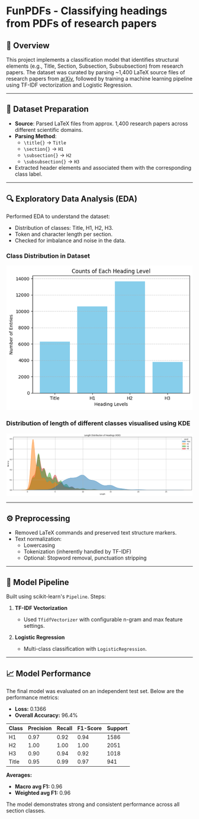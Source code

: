 # FunPDFs - Classifying headings from PDFs of research papers

## 📄 Overview

This project implements a classification model that identifies structural elements (e.g., Title, Section, Subsection, Subsubsection) from research papers. The dataset was curated by parsing ~1,400 LaTeX source files of research papers from [arXiv](https://arxiv.org), followed by training a machine learning pipeline using TF-IDF vectorization and Logistic Regression.

---
## 🧾 Dataset Preparation

- **Source**: Parsed LaTeX files from approx. 1,400 research papers across different scientific domains.
- **Parsing Method**:
  - `\title{}` → `Title`
  - `\section{}` → `H1`
  - `\subsection{}` → `H2`
  - `\subsubsection{}` → `H3`
- Extracted header elements and associated them with the corresponding class label.

---

## 🔍 Exploratory Data Analysis (EDA)

Performed EDA to understand the dataset:

- Distribution of classes: Title, H1, H2, H3.
- Token and character length per section.
- Checked for imbalance and noise in the data.

### Class Distribution in Dataset
![Class Distribution](class_distribution.png)

### Distribution of length of different classes visualised using KDE
![KDE Distribution](length_distributions.png)

---
## ⚙️ Preprocessing

- Removed LaTeX commands and preserved text structure markers.
- Text normalization:
  - Lowercasing
  - Tokenization (inherently handled by TF-IDF)
  - Optional: Stopword removal, punctuation stripping

---
## 🧠 Model Pipeline

Built using scikit-learn's `Pipeline`. Steps:

1. **TF-IDF Vectorization**
   - Used `TfidfVectorizer` with configurable n-gram and max feature settings.

2. **Logistic Regression**
   - Multi-class classification with `LogisticRegression`.
---

## 📈 Model Performance

The final model was evaluated on an independent test set. Below are the performance metrics:

- **Loss:** 0.1366
- **Overall Accuracy:** 96.4%

| Class   | Precision | Recall | F1-Score | Support |
|---------|-----------|--------|----------|---------|
| H1      | 0.97      | 0.92   | 0.94     | 1586    |
| H2      | 1.00      | 1.00   | 1.00     | 2051    |
| H3      | 0.90      | 0.94   | 0.92     | 1018    |
| Title   | 0.95      | 0.99   | 0.97     | 941     |

**Averages:**

- **Macro avg F1:** 0.96
- **Weighted avg F1:** 0.96

The model demonstrates strong and consistent performance across all section classes.
